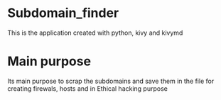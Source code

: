 # Subdomain_finder
This is the application created with python, kivy and kivymd

# Main purpose
Its main purpose to scrap the subdomains and save them in the file for creating firewals, hosts and in Ethical hacking purpose
